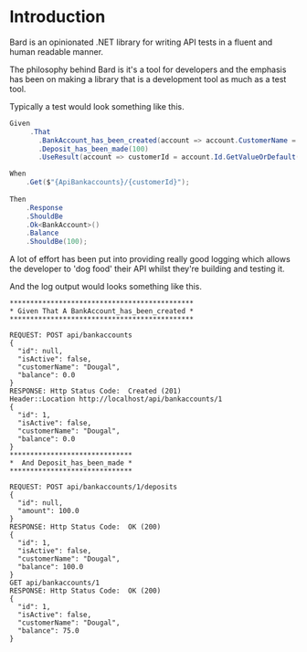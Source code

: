 # Introduction

Bard is an opinionated .NET library for writing API tests in a fluent and human readable manner.

The philosophy behind Bard is it's a tool for developers and the emphasis has been on making a library that is a development tool as much as a test tool.

Typically a test would look something like this.

```csharp
Given
     .That    
	   .BankAccount_has_been_created(account => account.CustomerName = "Dougal")
	   .Deposit_has_been_made(100)
	   .UseResult(account => customerId = account.Id.GetValueOrDefault());

When
    .Get($"{ApiBankaccounts}/{customerId}");
        
Then
    .Response
    .ShouldBe
    .Ok<BankAccount>()
    .Balance
    .ShouldBe(100);
```

A lot of effort has been put into providing really good logging which allows the developer to 'dog food' their API whilst they're building and testing it.

And the log output would looks something like this.

```text
*********************************************
* Given That A BankAccount_has_been_created *
*********************************************

REQUEST: POST api/bankaccounts
{
  "id": null,
  "isActive": false,
  "customerName": "Dougal",
  "balance": 0.0
}
RESPONSE: Http Status Code:  Created (201)
Header::Location http://localhost/api/bankaccounts/1
{
  "id": 1,
  "isActive": false,
  "customerName": "Dougal",
  "balance": 0.0
}
******************************
*  And Deposit_has_been_made *
******************************

REQUEST: POST api/bankaccounts/1/deposits
{
  "id": null,
  "amount": 100.0
}
RESPONSE: Http Status Code:  OK (200)
{
  "id": 1,
  "isActive": false,
  "customerName": "Dougal",
  "balance": 100.0
}
GET api/bankaccounts/1
RESPONSE: Http Status Code:  OK (200)
{
  "id": 1,
  "isActive": false,
  "customerName": "Dougal",
  "balance": 75.0
}
```


